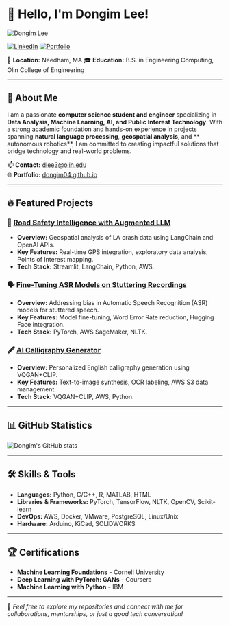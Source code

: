 # 👋 Hello, I'm Dongim Lee!
![Dongim Lee](https://drive.google.com/file/d/184zLl0l7Q3eU8oaGUBecx7zMAp82hMc0/view?usp=sharing)

[![LinkedIn](https://img.shields.io/badge/LinkedIn-Dongim%20Lee-blue?style=flat&logo=linkedin)](https://linkedin.com/in/dongim)
[![Portfolio](https://img.shields.io/badge/Portfolio-Dongim04.github.io-green?style=flat&logo=github)](https://dongim04.github.io)

📍 **Location:** Needham, MA
🎓 **Education:** B.S. in Engineering Computing, Olin College of Engineering

---

## 🚀 About Me
I am a passionate **computer science student and engineer** specializing in **Data Analysis, Machine Learning, AI, and Public Interest Technology**. With a strong academic foundation and hands-on experience in projects spanning **natural language processing**, **geospatial analysis**, and ** autonomous robotics**, I am committed to creating impactful solutions that bridge technology and real-world problems.

📫 **Contact:** dlee3@olin.edu  
🌐 **Portfolio:** [dongim04.github.io](https://dongim04.github.io)

---

## 🔥 Featured Projects

### 📍 **[Road Safety Intelligence with Augmented LLM](https://github.com/Michelin4/Michelin4)**
- **Overview:** Geospatial analysis of LA crash data using LangChain and OpenAI APIs.
- **Key Features:** Real-time GPS integration, exploratory data analysis, Points of Interest mapping.
- **Tech Stack:** Streamlit, LangChain, Python, AWS.

### 🗣️ **[Fine-Tuning ASR Models on Stuttering Recordings](https://github.com/dongim04/stuttered-speech-asr)**
- **Overview:** Addressing bias in Automatic Speech Recognition (ASR) models for stuttered speech.
- **Key Features:** Model fine-tuning, Word Error Rate reduction, Hugging Face integration.
- **Tech Stack:** PyTorch, AWS SageMaker, NLTK.

### 🖋️ **[AI Calligraphy Generator](https://github.com/dongim04/CalligraphyGenerator)**
- **Overview:** Personalized English calligraphy generation using VQGAN+CLIP.
- **Key Features:** Text-to-image synthesis, OCR labeling, AWS S3 data management.
- **Tech Stack:** VQGAN+CLIP, AWS, Python.

---

## 📊 GitHub Statistics
![Dongim's GitHub stats](https://github-readme-stats.vercel.app/api?username=dongim04&show_icons=true&theme=radical)

---

## 🛠️ Skills & Tools

- **Languages:** Python, C/C++, R, MATLAB, HTML
- **Libraries & Frameworks:** PyTorch, TensorFlow, NLTK, OpenCV, Scikit-learn
- **DevOps:** AWS, Docker, VMware, PostgreSQL, Linux/Unix
- **Hardware:** Arduino, KiCad, SOLIDWORKS

---

## 🏆 Certifications
- **Machine Learning Foundations** - Cornell University
- **Deep Learning with PyTorch: GANs** - Coursera
- **Machine Learning with Python** - IBM

---

🌟 _Feel free to explore my repositories and connect with me for collaborations, mentorships, or just a good tech conversation!_

<!--
**dongim04/dongim04** is a ✨ _special_ ✨ repository because its `README.md` (this file) appears on your GitHub profile.

Here are some ideas to get you started:

- 🔭 I’m currently working on ...
- 🌱 I’m currently learning ...
- 👯 I’m looking to collaborate on ...
- 🤔 I’m looking for help with ...
- 💬 Ask me about ...
- 📫 How to reach me: ...
- 😄 Pronouns: ...
- ⚡ Fun fact: ...
-->
